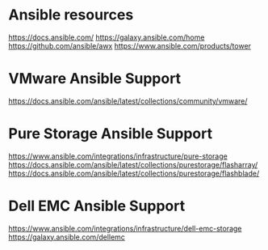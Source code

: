 # Ansible resources
https://docs.ansible.com/
https://galaxy.ansible.com/home
https://github.com/ansible/awx
https://www.ansible.com/products/tower


# VMware Ansible Support
https://docs.ansible.com/ansible/latest/collections/community/vmware/


# Pure Storage Ansible Support
https://www.ansible.com/integrations/infrastructure/pure-storage
https://docs.ansible.com/ansible/latest/collections/purestorage/flasharray/
https://docs.ansible.com/ansible/latest/collections/purestorage/flashblade/


# Dell EMC Ansible Support
https://www.ansible.com/integrations/infrastructure/dell-emc-storage
https://galaxy.ansible.com/dellemc

<!--stackedit_data:
eyJoaXN0b3J5IjpbLTc0MDc1MDE2MSwtMjA5NjQ0NTk5Nyw3Mz
A5OTgxMTZdfQ==
-->